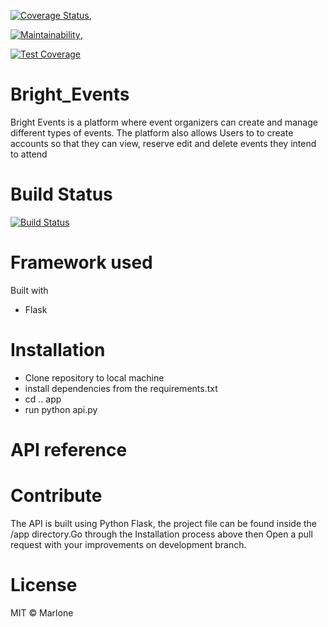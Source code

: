[![Coverage Status](https://coveralls.io/repos/github/MarloneA/Bright_Events/badge.svg?branch=master)](https://coveralls.io/github/MarloneA/Bright_Events?branch=master),

[![Maintainability](https://api.codeclimate.com/v1/badges/a99a88d28ad37a79dbf6/maintainability)](https://codeclimate.com/github/codeclimate/codeclimate/maintainability),


[![Test Coverage](https://api.codeclimate.com/v1/badges/a99a88d28ad37a79dbf6/test_coverage)](https://codeclimate.com/github/codeclimate/codeclimate/test_coverage)

# Bright_Events

 Bright Events is a platform where event organizers can create and manage different types of events.
 The platform also allows Users to to create accounts so that they can view, reserve edit and delete events
 they intend to attend

# Build Status

[![Build Status](https://travis-ci.org/MarloneA/Bright_Events.svg?branch=master)](https://travis-ci.org/MarloneA/Bright_Events)

# Framework used

Built with

  - Flask

# Installation

- Clone repository to local machine
- install dependencies from the requirements.txt
- cd .. app
- run python api.py

# API reference



# Contribute

The API is built using Python Flask, the project file can be found inside the /app directory.Go  through the Installation process above then Open a pull request with your improvements on development branch.

# License

MIT © Marlone

